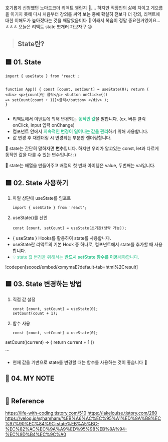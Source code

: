 <p><img alt="" src="https://velog.velcdn.com/images/sooozi/post/f36cd121-fdf6-40aa-b3cc-41a1773f3072/image.png" /></p>
<p>호기롭게 신청했던 노마드코더 리액트 챌린지 🚢....
하지만 직장인의 삶에 치이고 게으름을 이기지 못해 다시 처음부터 강의를 싸악 보는 중에 확실히 전보다 더 강의, 리액트에 대한 이해도가 높아졌다는 것을 깨달았음미다 👼
이래서 복습이 정말 중요한거였어요...ㅎㅎㅎ
오늘은 리액트 state 뽀개러 가보자구 😉</p>
<blockquote>
<h2 id="state란">State란?</h2>
</blockquote>
<h2 id="🟦-01-state">🟦 01. State</h2>
<pre><code class="language-javascript">import { useState } from 'react';

function App() {
    const [count, setCount] = useState(0);
    return (
        &lt;div&gt;
            &lt;p&gt;{count}번 클릭&lt;/p&gt;
            &lt;button onClick={() =&gt; setCount(count + 1)}&gt;클릭&lt;/button&gt;
        &lt;/div&gt;
    );
}</code></pre>
<ul>
<li>리액트에서 이벤트에 의해 변경되는 <span style="color: #38c491;"><strong>동적인 값</strong></span>을 말합니다. (ex. 버튼 클릭 onClick, input 입력 onChange)</li>
<li>컴포넌트 안에서 <span style="color: #38c491;"><strong>지속적인 변경이 일어나는 값을 관리</strong></span>하기 위해 사용합니다.</li>
<li>값 변경 후 재렌더링 시 변경되는 부분만 렌더링합니다.</li>
</ul>
<p>🌱 state는 간단히 말하자면 <strong>변수</strong>입니다. 하지만 우리가 알고있는 const, let과 다르게 동적인 값을 다룰 수 있는 변수입니다 :)</p>
<p>🌱 state는 배열을 만들어주고 배열의 첫 번째 아이템은 value, 두번째는 val입니다.</p>
<h2 id="🟦-02-state-사용하기">🟦 02. State 사용하기</h2>
<ol>
<li>파일 상단에 useState를 임포트<pre><code class="language-javascript">import { useState } from 'react';</code></pre>
</li>
<li>useState()를 선언<pre><code class="language-javascript">const [count, setCount] = useState(초기값(생략 가능));</code></pre>
</li>
</ol>
<ul>
<li>{ useState } Hooks를 활용하여 state를 사용합니다.</li>
<li>useState란 리액트의 기본 Hook 중 하나로, 컴포넌트에서 state를 추가할 때 사용합니다.</li>
<li><span style="color: #38c491;">💡 state 값 변경을 위해서는 <strong>반드시 setState 함수를 이용</strong>해야합니다.  <span></li>
</ul>
<p>!codepen[sooozi/embed/xxmymaE?default-tab=html%2Cresult]</p>
<h2 id="🟦-03-state-변경하는-방법">🟦 03. State 변경하는 방법</h2>
<ol>
<li>직접 값 설정<pre><code class="language-javascript">const [count, setCount] = useState(0);
setCount(count + 1);</code></pre>
</li>
<li>함수 사용<pre><code class="language-javascript">const [count, setCount] = useState(0);
</code></pre>
</li>
</ol>
<p>setCount((current) =&gt; {
    return current + 1
})</p>
<p>```</p>
<ul>
<li>현재 값을 기반으로 state를 변경할 때는 함수를 사용하는 것이 좋습니다 👼</li>
</ul>
<h2 id="📓-04-my-note">📓 04. MY NOTE</h2>
<p><img alt="" src="https://velog.velcdn.com/images/sooozi/post/e3acc624-db03-409e-a85e-08771e3c8d63/image.png" /></p>
<h2 id="💬-reference">💬 Reference</h2>
<p>  <a href="https://life-with-coding.tistory.com/510">https://life-with-coding.tistory.com/510</a>
<a href="https://lakelouise.tistory.com/260">https://lakelouise.tistory.com/260</a>
<a href="https://velog.io/@hamham/%EB%A6%AC%EC%95%A1%ED%8A%B8%EC%97%90%EC%84%9C-state%EB%A5%BC-%EC%82%AC%EC%9A%A9%ED%95%98%EB%8A%94-%EC%9D%B4%EC%9C%A0">https://velog.io/@hamham/%EB%A6%AC%EC%95%A1%ED%8A%B8%EC%97%90%EC%84%9C-state%EB%A5%BC-%EC%82%AC%EC%9A%A9%ED%95%98%EB%8A%94-%EC%9D%B4%EC%9C%A0</a></p>